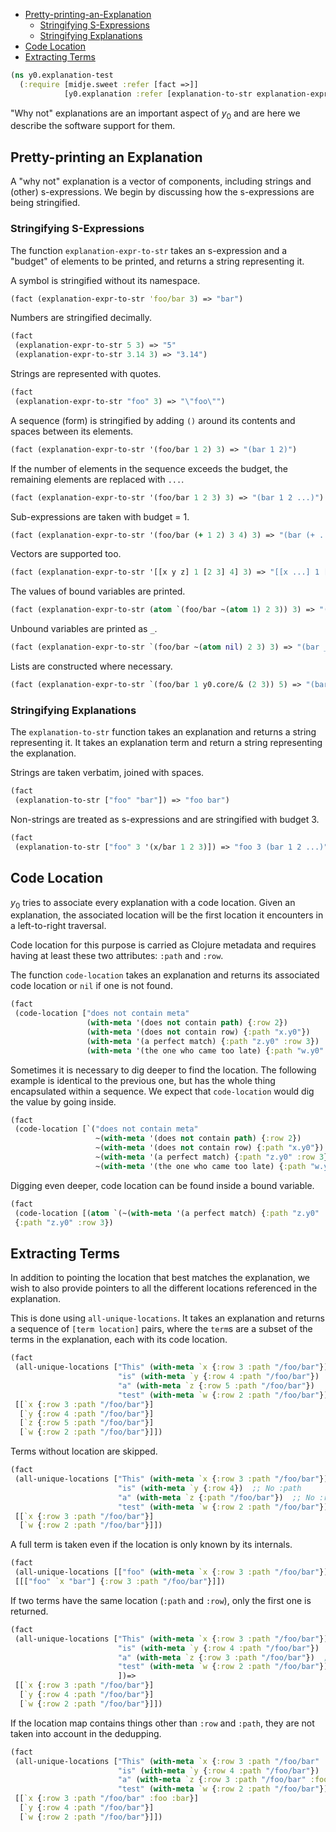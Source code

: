   * [Pretty-printing-an-Explanation](#pretty-printing-an-explanation)
    * [Stringifying S-Expressions](#stringifying-s-expressions)
    * [Stringifying Explanations](#stringifying-explanations)
  * [Code Location](#code-location)
  * [Extracting Terms](#extracting-terms)
```clojure
(ns y0.explanation-test
  (:require [midje.sweet :refer [fact =>]]
            [y0.explanation :refer [explanation-to-str explanation-expr-to-str code-location all-unique-locations]]))

```
"Why not" explanations are an important aspect of $y_0$ and are here we describe the
software support for them.

## Pretty-printing an Explanation

A "why not" explanation is a vector of components, including strings and (other)
s-expressions. We begin by discussing how the s-expressions are being stringified.

### Stringifying S-Expressions

The function `explanation-expr-to-str` takes an s-expression and a "budget" of elements
to be printed, and returns a string representing it.

A symbol is stringified without its namespace.
```clojure
(fact (explanation-expr-to-str 'foo/bar 3) => "bar")

```
Numbers are stringified decimally.
```clojure
(fact
 (explanation-expr-to-str 5 3) => "5"
 (explanation-expr-to-str 3.14 3) => "3.14")

```
Strings are represented with quotes.
```clojure
(fact
 (explanation-expr-to-str "foo" 3) => "\"foo\"")

```
A sequence (form) is stringified by adding `()` around its contents and spaces between
its elements.
```clojure
(fact (explanation-expr-to-str '(foo/bar 1 2) 3) => "(bar 1 2)")

```
If the number of elements in the sequence exceeds the budget, the remaining elements are
replaced with `...`.
```clojure
(fact (explanation-expr-to-str '(foo/bar 1 2 3) 3) => "(bar 1 2 ...)")

```
Sub-expressions are taken with budget = 1.
```clojure
(fact (explanation-expr-to-str '(foo/bar (+ 1 2) 3 4) 3) => "(bar (+ ...) 3 ...)")

```
Vectors are supported too.
```clojure
(fact (explanation-expr-to-str '[[x y z] 1 [2 3] 4] 3) => "[[x ...] 1 [2 ...] ...]")

```
The values of bound variables are printed.
```clojure
(fact (explanation-expr-to-str (atom `(foo/bar ~(atom 1) 2 3)) 3) => "(bar 1 2 ...)")

```
Unbound variables are printed as `_`.
```clojure
(fact (explanation-expr-to-str `(foo/bar ~(atom nil) 2 3) 3) => "(bar _ 2 ...)")

```
Lists are constructed where necessary.
```clojure
(fact (explanation-expr-to-str `(foo/bar 1 y0.core/& (2 3)) 5) => "(bar 1 2 3)")

```
### Stringifying Explanations

The `explanation-to-str` function takes an explanation and returns a string representing
it. It takes an explanation term and return a string representing the explanation.

Strings are taken verbatim, joined with spaces.
```clojure
(fact
 (explanation-to-str ["foo" "bar"]) => "foo bar")

```
Non-strings are treated as s-expressions and are stringified with budget 3.
```clojure
(fact
 (explanation-to-str ["foo" 3 '(x/bar 1 2 3)]) => "foo 3 (bar 1 2 ...)")

```
## Code Location

$y_0$ tries to associate every explanation with a code location. Given an explanation, the
associated location will be the first location it encounters in a left-to-right traversal.

Code location for this purpose is carried as Clojure metadata and requires having at least
these two attributes: `:path` and `:row`.

The function `code-location` takes an explanation and returns its associated code location
or `nil` if one is not found.
```clojure
(fact
 (code-location ["does not contain meta" 
                 (with-meta '(does not contain path) {:row 2})
                 (with-meta '(does not contain row) {:path "x.y0"})
                 (with-meta '(a perfect match) {:path "z.y0" :row 3})
                 (with-meta '(the one who came too late) {:path "w.y0" :row 4})]) => {:path "z.y0" :row 3})

```
Sometimes it is necessary to dig deeper to find the location. The following example is
identical to the previous one, but has the whole thing encapsulated within a sequence. We
expect that `code-location` would dig the value by going inside.
```clojure
(fact
 (code-location [`("does not contain meta"
                   ~(with-meta '(does not contain path) {:row 2})
                   ~(with-meta '(does not contain row) {:path "x.y0"})
                   ~(with-meta '(a perfect match) {:path "z.y0" :row 3})
                   ~(with-meta '(the one who came too late) {:path "w.y0" :row 4}))]) => {:path "z.y0" :row 3})

```
Digging even deeper, code location can be found inside a bound variable.
```clojure
(fact
 (code-location [(atom `(~(with-meta '(a perfect match) {:path "z.y0" :row 3})))]) =>
 {:path "z.y0" :row 3})

```
## Extracting Terms

In addition to pointing the location that best matches the explanation, we
wish to also provide pointers to all the different locations referenced in
the explanation.

This is done using `all-unique-locations`. It takes an explanation and
returns a sequence of `[term location]` pairs, where the `term`s are a
subset of the terms in the explanation, each with its code location.
```clojure
(fact
 (all-unique-locations ["This" (with-meta `x {:row 3 :path "/foo/bar"})
                        "is" (with-meta `y {:row 4 :path "/foo/bar"})
                        "a" (with-meta `z {:row 5 :path "/foo/bar"})
                        "test" (with-meta `w {:row 2 :path "/foo/bar"})]) =>
 [[`x {:row 3 :path "/foo/bar"}]
  [`y {:row 4 :path "/foo/bar"}]
  [`z {:row 5 :path "/foo/bar"}]
  [`w {:row 2 :path "/foo/bar"}]])

```
Terms without location are skipped.
```clojure
(fact
 (all-unique-locations ["This" (with-meta `x {:row 3 :path "/foo/bar"})
                        "is" (with-meta `y {:row 4})  ;; No :path
                        "a" (with-meta `z {:path "/foo/bar"})  ;; No :row
                        "test" (with-meta `w {:row 2 :path "/foo/bar"})]) =>
 [[`x {:row 3 :path "/foo/bar"}]
  [`w {:row 2 :path "/foo/bar"}]])

```
A full term is taken even if the location is only known by its internals.
```clojure
(fact
 (all-unique-locations [["foo" (with-meta `x {:row 3 :path "/foo/bar"}) "bar"]]) =>
 [[["foo" `x "bar"] {:row 3 :path "/foo/bar"}]])

```
If two terms have the same location (`:path` and `:row`), only the first one
is returned.
```clojure
(fact
 (all-unique-locations ["This" (with-meta `x {:row 3 :path "/foo/bar"})
                        "is" (with-meta `y {:row 4 :path "/foo/bar"})
                        "a" (with-meta `z {:row 3 :path "/foo/bar"})  ;; Same location as x
                        "test" (with-meta `w {:row 2 :path "/foo/bar"})
                        ])=>
 [[`x {:row 3 :path "/foo/bar"}]
  [`y {:row 4 :path "/foo/bar"}]
  [`w {:row 2 :path "/foo/bar"}]])

```
If the location map contains things other than `:row` and `:path`, they are
not taken into account in the dedupping.
```clojure
(fact
 (all-unique-locations ["This" (with-meta `x {:row 3 :path "/foo/bar" :foo :bar})
                        "is" (with-meta `y {:row 4 :path "/foo/bar"})
                        "a" (with-meta `z {:row 3 :path "/foo/bar" :foo :baz})  ;; Same :row and :path as x
                        "test" (with-meta `w {:row 2 :path "/foo/bar"})]) =>
 [[`x {:row 3 :path "/foo/bar" :foo :bar}]
  [`y {:row 4 :path "/foo/bar"}]
  [`w {:row 2 :path "/foo/bar"}]])
```

